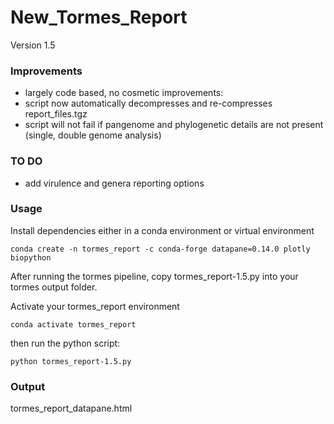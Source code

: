 # New_Tormes_Report

Version 1.5
### Improvements
* largely code based, no cosmetic improvements:
* script now automatically decompresses and re-compresses report_files.tgz
* script will not fail if pangenome and phylogenetic details are not present (single, double genome analysis)

### TO DO
 * add virulence and genera reporting options

### Usage

Install dependencies either in a conda environment or virtual environment  

```
conda create -n tormes_report -c conda-forge datapane=0.14.0 plotly biopython
```

After running the tormes pipeline, copy tormes_report-1.5.py into your tormes output folder.

Activate your tormes_report environment

```
conda activate tormes_report
```

then run the python script:  

```
python tormes_report-1.5.py
```

### Output

tormes_report_datapane.html

